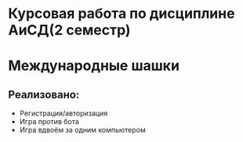 <h1>Курсовая работа по дисциплине АиСД(2 семестр)</h1>
<h1>Международные шашки</h1>
<h2>Реализовано:</h2>
<ul>
  <li>Регистрация/авторизация</li>
  <li>Игра против бота</li>
  <li>Игра вдвоём за одним компьютером</li>
</ul>
